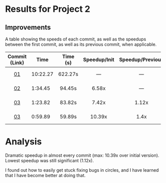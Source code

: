 # Results for Project 2

## Improvements

A table showing the speeds of each commit, as well as the speedups between the first commit, as well as its previous commit, when applicable.

| Commit (Link) | Time | Time (s) | Speedup/Init | Speedup/Previous | % CPU | Changes |
| :-----: | ---- | :-----: | :-----: | :------: | :------: | ------- |
| [01](Assignments/02/02-01-init) | 10:22.27 | 622.27s | &mdash; | &mdash; | 99% | Initial version - no changes | 
| [02](Assignments/02/02-02-threads) | 1:34.45 | 94.45s | 6.58x | &mdash; | 967% | Simple threaded implementation |
| [03](Assignments/02/02-03-threadpool) | 1:23.82 | 83.82s| 7.42x | 1.12x | 971% | Thread-pooling / File Organization |
| [03](Assignments/02/02-04-concurrency) | 0:59.89 | 59.89s| 10.39x | 1.4x | 3,849% | std::thread::hardware_concurrency() |


# Analysis

Dramatic speedup in almost every commit (max: 10.39x over initial version). Lowest speedup was still significant (1.12x). 

I found out how to easily get stuck fixing bugs in circles, and I have learned that I have become better at doing that.
